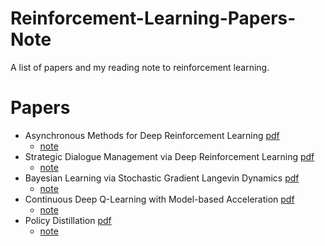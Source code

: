 # Reinforcement-Learning-Papers-Note
A list of papers and my reading note to reinforcement learning.

# Papers

 - Asynchronous Methods for Deep Reinforcement Learning [pdf](https://arxiv.org/pdf/1602.01783.pdf)
   - [note](https://medium.com/@g789872001darren/goai-1-asynchronous-methods-for-deep-reinforcement-learning-26791147fd26#.pbyekq3zz)
 - Strategic Dialogue Management via Deep Reinforcement Learning [pdf](http://arxiv.org/pdf/1511.08099v1.pdf)
   - [note](https://medium.com/@g789872001darren/goai-2-strategic-dialogue-management-via-deep-reinforcement-learning-aba478337927#.cqh15a9i6)
 - Bayesian Learning via Stochastic Gradient Langevin Dynamics [pdf](http://www.icml-2011.org/papers/398_icmlpaper.pdf)
   - [note](https://medium.com/@g789872001darren/goai-3-bayesian-learning-via-stochastic-gradient-langevin-dynamics-7caa13a500c4#.wsndj8405)
 - Continuous Deep Q-Learning with Model-based Acceleration [pdf](http://arxiv.org/pdf/1603.00748v1.pdf)
   - [note](https://medium.com/@g789872001darren/goai-4-continuous-deep-q-learning-with-model-based-acceleration-4d8aea6889d0#.nfqdm4mga)
 - Policy Distillation [pdf](http://arxiv.org/pdf/1511.06295v2.pdf)
   - [note](https://hackmd.io/s/ByCzwU-9)
